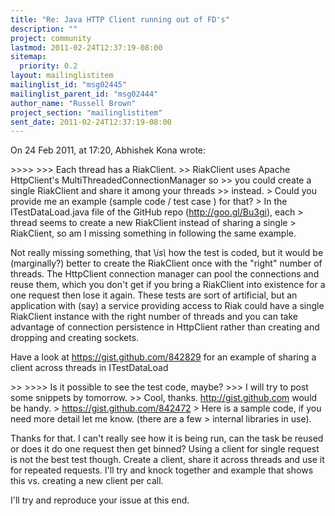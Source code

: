 ```yaml
---
title: "Re: Java HTTP Client running out of FD's"
description: ""
project: community
lastmod: 2011-02-24T12:37:19-08:00
sitemap:
  priority: 0.2
layout: mailinglistitem
mailinglist_id: "msg02445"
mailinglist_parent_id: "msg02444"
author_name: "Russell Brown"
project_section: "mailinglistitem"
sent_date: 2011-02-24T12:37:19-08:00
---
```


On 24 Feb 2011, at 17:20, Abhishek Kona wrote:

&gt;&gt;&gt;&gt; 
&gt;&gt;&gt; Each thread has a RiakClient.
&gt;&gt; RiakClient uses Apache HttpClient's MultiThreadedConnectionManager so
&gt;&gt; you could create a single RiakClient and share it among your threads
&gt;&gt; instead.
&gt; Could you provide me an example (sample code / test case ) for that?
&gt; In the ITestDataLoad.java file of the GitHub repo (http://goo.gl/Bu3gi), each 
&gt; thread seems to create a new RiakClient instead of sharing a single 
&gt; RiakClient, so am I missing something in following the same example.

Not really missing something, that \\_is\\_ how the test is coded, but it would be 
(marginally?) better to create the RiakClient once with the "right" number of 
threads. The HttpClient connection manager can pool the connections and reuse 
them, which you don't get if you bring a RiakClient into existence for a one 
request then lose it again. These tests are sort of artificial, but an 
application with (say) a service providing access to Riak could have a single 
RiakClient instance with the right number of threads and you can take advantage 
of connection persistence in HttpClient rather than creating and dropping and 
creating sockets.

Have a look at https://gist.github.com/842829 for an example of sharing a 
client across threads in ITestDataLoad

&gt;&gt; 
&gt;&gt;&gt;&gt; Is it possible to see the test code, maybe?
&gt;&gt;&gt; I will try to post some snippets by tomorrow.
&gt;&gt; Cool, thanks. http://gist.github.com would be handy.
&gt; https://gist.github.com/842472
&gt; Here is a sample code, if you need more detail let me know. (there are a few 
&gt; internal libraries in use).

Thanks for that. I can't really see how it is being run, can the task be reused 
or does it do one request then get binned? Using a client for single request is 
not the best test though. Create a client, share it across threads and use it 
for repeated requests. I'll try and knock together and example that shows this 
vs. creating a new client per call.

I'll try and reproduce your issue at this end.
